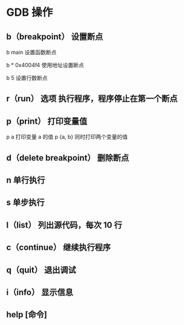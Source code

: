 # GDB 操作

## b（breakpoint） 设置断点

b main 设置函数断点

b * 0x4004f4 使用地址设置断点

b 5 设置行数断点

## r（run） 选项 执行程序，程序停止在第一个断点

## p（print） 打印变量值

p a 打印变量 a 的值
p {a, b} 同时打印两个变量的值

## d（delete breakpoint） 删除断点

## n 单行执行

## s 单步执行

## l（list） 列出源代码，每次 10 行

## c（continue） 继续执行程序

## q（quit） 退出调试

## i（info） 显示信息

## help [命令]

